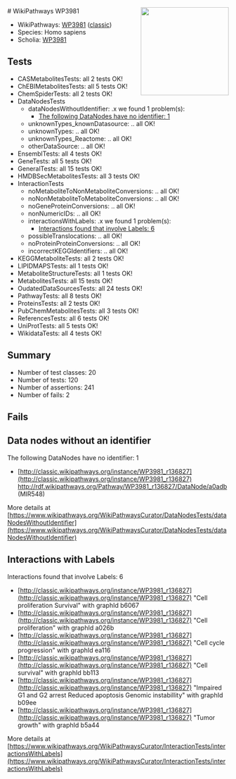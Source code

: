 <img style="float: right; width: 200px" src="https://upload.wikimedia.org/wikipedia/commons/thumb/8/83/Wplogo_with_text_500.png/640px-Wplogo_with_text_500.png" />
# WikiPathways WP3981

* WikiPathways: [WP3981](https://wikipathways.org/pathways/WP3981) ([classic](https://classic.wikipathways.org/instance/WP3981))
* Species: Homo sapiens
* Scholia: [WP3981](https://scholia.toolforge.org/wikipathways/WP3981)
## Tests
* CASMetabolitesTests: all 2 tests OK!
* ChEBIMetabolitesTests: all 5 tests OK!
* ChemSpiderTests: all 2 tests OK!
* DataNodesTests
    * dataNodesWithoutIdentifier: .x we found 1 problem(s):
        * [The following DataNodes have no identifier: 1](#d2d32fa0)
    * unknownTypes_knownDatasource: .. all OK!
    * unknownTypes: .. all OK!
    * unknownTypes_Reactome: .. all OK!
    * otherDataSource: .. all OK!
* EnsemblTests: all 4 tests OK!
* GeneTests: all 5 tests OK!
* GeneralTests: all 15 tests OK!
* HMDBSecMetabolitesTests: all 3 tests OK!
* InteractionTests
    * noMetaboliteToNonMetaboliteConversions: .. all OK!
    * noNonMetaboliteToMetaboliteConversions: .. all OK!
    * noGeneProteinConversions: .. all OK!
    * nonNumericIDs: .. all OK!
    * interactionsWithLabels: .x we found 1 problem(s):
        * [Interactions found that involve Labels: 6](#630d267d)
    * possibleTranslocations: .. all OK!
    * noProteinProteinConversions: .. all OK!
    * incorrectKEGGIdentifiers: .. all OK!
* KEGGMetaboliteTests: all 2 tests OK!
* LIPIDMAPSTests: all 1 tests OK!
* MetaboliteStructureTests: all 1 tests OK!
* MetabolitesTests: all 15 tests OK!
* OudatedDataSourcesTests: all 24 tests OK!
* PathwayTests: all 8 tests OK!
* ProteinsTests: all 2 tests OK!
* PubChemMetabolitesTests: all 3 tests OK!
* ReferencesTests: all 6 tests OK!
* UniProtTests: all 5 tests OK!
* WikidataTests: all 4 tests OK!


## Summary

* Number of test classes: 20
* Number of tests: 120
* Number of assertions: 241
* Number of fails: 2

## Fails

<a name="d2d32fa0" />

## Data nodes without an identifier

The following DataNodes have no identifier: 1

* [http://classic.wikipathways.org/instance/WP3981_r136827](http://classic.wikipathways.org/instance/WP3981_r136827) http://rdf.wikipathways.org/Pathway/WP3981_r136827/DataNode/a0adb (MIR548)


More details at [https://www.wikipathways.org/WikiPathwaysCurator/DataNodesTests/dataNodesWithoutIdentifier](https://www.wikipathways.org/WikiPathwaysCurator/DataNodesTests/dataNodesWithoutIdentifier)

<a name="630d267d" />

## Interactions with Labels

Interactions found that involve Labels: 6

* [http://classic.wikipathways.org/instance/WP3981_r136827](http://classic.wikipathways.org/instance/WP3981_r136827) "Cell proliferation
Survival" with graphId b6067
* [http://classic.wikipathways.org/instance/WP3981_r136827](http://classic.wikipathways.org/instance/WP3981_r136827) "Cell proliferation" with graphId a026b
* [http://classic.wikipathways.org/instance/WP3981_r136827](http://classic.wikipathways.org/instance/WP3981_r136827) "Cell cycle
progression" with graphId ea116
* [http://classic.wikipathways.org/instance/WP3981_r136827](http://classic.wikipathways.org/instance/WP3981_r136827) "Cell survival" with graphId bb113
* [http://classic.wikipathways.org/instance/WP3981_r136827](http://classic.wikipathways.org/instance/WP3981_r136827) "Impaired G1 and G2 arrest
Reduced apoptosis
Genomic instabillity" with graphId b09ee
* [http://classic.wikipathways.org/instance/WP3981_r136827](http://classic.wikipathways.org/instance/WP3981_r136827) "Tumor 
growth" with graphId b5a44


More details at [https://www.wikipathways.org/WikiPathwaysCurator/InteractionTests/interactionsWithLabels](https://www.wikipathways.org/WikiPathwaysCurator/InteractionTests/interactionsWithLabels)

